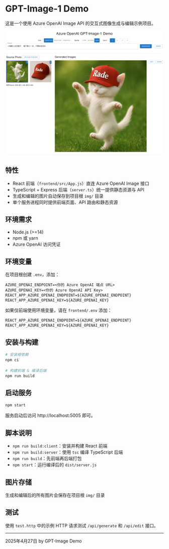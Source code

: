 # GPT-Image-1 Demo

这是一个使用 Azure OpenAI Image API 的交互式图像生成与编辑示例项目。

![示例](res/image.png)

## 特性

- React 前端（`frontend/src/App.js`）直连 Azure OpenAI Image 接口
- TypeScript + Express 后端（`server.ts`）统一提供静态资源与 API
- 生成和编辑的图片自动保存到项目根 `img/` 目录
- 单个服务进程同时提供前端页面、API 路由和静态资源

## 环境需求

- Node.js (>=14)
- npm 或 yarn
- Azure OpenAI 访问凭证

## 环境变量
在项目根创建 `.env`，添加：

```dotenv
AZURE_OPENAI_ENDPOINT=<你的 Azure OpenAI 端点 URL>
AZURE_OPENAI_KEY=<你的 Azure OpenAI API Key>
REACT_APP_AZURE_OPENAI_ENDPOINT=${AZURE_OPENAI_ENDPOINT}
REACT_APP_AZURE_OPENAI_KEY=${AZURE_OPENAI_KEY}
```  

如果仅前端使用环境变量，请在 `frontend/.env` 添加：
```
REACT_APP_AZURE_OPENAI_ENDPOINT=${AZURE_OPENAI_ENDPOINT}
REACT_APP_AZURE_OPENAI_KEY=${AZURE_OPENAI_KEY}
```

## 安装与构建

```bash
# 安装根依赖
npm ci

# 构建前端 & 编译后端
npm run build
``` 

## 启动服务

```bash
npm start
```  
服务启动后访问 http://localhost:5005 即可。

## 脚本说明

- `npm run build:client`：安装并构建 React 前端
- `npm run build:server`：使用 `tsc` 编译 TypeScript 后端
- `npm run build`：先前端再后端打包
- `npm start`：运行编译后的 `dist/server.js`

## 图片存储

生成和编辑后的所有图片会保存在项目根 `img/` 目录

## 测试

使用 `test.http` 中的示例 HTTP 请求测试 `/api/generate` 和 `/api/edit` 接口。

---  

2025年4月27日  by GPT-Image Demo